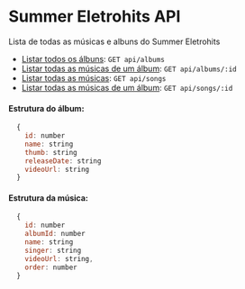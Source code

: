 # Summer Eletrohits API

Lista de todas as músicas e albuns do Summer Eletrohits

 * [Listar todos os álbuns](https://summer-eletrohits-api.vercel.app/api/albums): `GET api/albums`
 * [Listar todas as músicas de um álbum](https://summer-eletrohits-api.vercel.app/api/albums/1): `GET api/albums/:id`
 * [Listar todas as músicas](https://summer-eletrohits-api.vercel.app/api/songs): `GET api/songs`
 * [Listar todas as músicas de um álbum](https://summer-eletrohits-api.vercel.app/api/songs/10): `GET api/songs/:id`

 #### Estrutura do álbum:
  ```javascript
    {
      id: number
      name: string
      thumb: string
      releaseDate: string
      videoUrl: string
    }
  ```

   #### Estrutura da música:
  ```javascript
    {
      id: number
      albumId: number
      name: string
      singer: string
      videoUrl: string,
      order: number
    }
  ```
